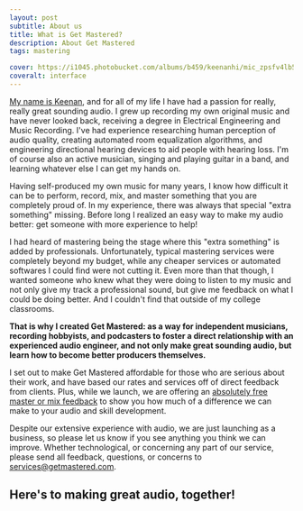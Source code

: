 ```yaml
---
layout: post
subtitle: About us
title: What is Get Mastered?
description: About Get Mastered
tags: mastering

cover: https://i1045.photobucket.com/albums/b459/keenanhi/mic_zpsfv4lb5bd.jpg
coveralt: interface
---
```


[My name is Keenan](/blog/about/Who-We-Are/), and for all of my life I have had a passion for really, really great sounding audio. I grew up recording my own original music and have never looked back, receiving a degree in Electrical Engineering and Music Recording. I've had experience researching human perception of audio quality, creating automated room equalization algorithms, and engineering directional hearing devices to aid people with hearing loss. I'm of course also an active musician, singing and playing guitar in a band, and learning whatever else I can get my hands on.

Having self-produced my own music for many years, I know how difficult it can be to perform, record, mix, and master something that you are completely proud of. In my experience, there was always that special "extra something" missing. Before long I realized an easy way to make my audio better: get someone with more experience to help!

I had heard of mastering being the stage where this "extra something" is added by professionals. Unfortunately, typical mastering services were completely beyond my budget, while any cheaper services or automated softwares I could find were not cutting it. Even more than that though, I wanted someone who knew what they were doing to listen to my music and not only give my track a professional sound, but give me feedback on what I could be doing better. And I couldn't find that outside of my college classrooms.

**That is why I created Get Mastered: as a way for independent musicians, recording hobbyists, and podcasters to foster a direct relationship with an experienced audio engineer, and not only make great sounding audio, but learn how to become better producers themselves.**

I set out to make Get Mastered affordable for those who are serious about their work, and have based our rates and services off of direct feedback from clients. Plus, while we launch, we are offering an [absolutely free master or mix feedback](/) to show you how much of a difference we can make to your audio and skill development.

Despite our extensive experience with audio, we are just launching as a business, so please let us know if you see anything you think we can improve. Whether technological, or concerning any part of our service, please send all feedback, questions, or concerns to <a href="mailto:services@getmastered.com?Subject=Feedback" target="_top">services@getmastered.com</a>.

## Here's to making great audio, together!
